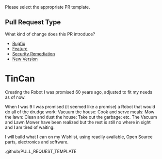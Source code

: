 Please select the appropriate PR template.

## Pull Request Type
What kind of change does this PR introduce?

* [Bugfix](?expand=1&template=.github/PULL_REQUEST_TEMPLATE/bug_template.md&labels=bug,Semver-Patch&title=Bug+fix&head_repo=Dev&base=master)
* [Feature](?expand=1&template=.github/PULL_REQUEST_TEMPLATE/feature_template.md&labels=enhancement,Semver-Minor&title=Feature&head_repo=Dev&base=master)
* [Security Remediation](?expand=1&template=.github/PULL_REQUEST_TEMPLATE/security_template.md&labels=security+fix,Semver-patch&title=Security+Request&head_repo=Dev&base=master)
* [New Version](?expand=1&template=.github/PULL_REQUEST_TEMPLATE/version_template.md&labels=enhancement,Semver-Major&title=New+Version&head_repo=Dev&base=master)


# TinCan
Creating the Robot I was promised 60 years ago, adjusted to fit my needs as of now.

When I was 9 I was promised (it seemed like a promise) a Robot that would do all of the drudge work: Vacuum the house: Cook and serve meals: Mow the lawn: Clean and dust the house: Take out the garbage: etc.  The Vacuum and Lawn Mower have been realized but the rest is still no where in sight and I am tired of waiting.

I will build what I can on my Wishlist, using readily available, Open Source parts, electronics and software.

.github/PULL_REQUEST_TEMPLATE